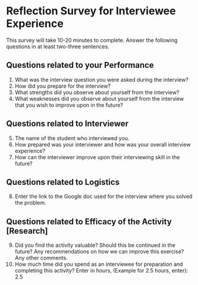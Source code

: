 # Reflection Survey for Interviewee Experience

This survey will take 10-20 minutes to complete. Answer the following questions in at least two-three sentences.

## Questions related to your Performance

1. What was the interview question you were asked during the interview? 
2. How did you prepare for the interview?
3. What strengths did you observe about yourself from the interview?
4. What weaknesses did you observe about yourself from the interview that you wish to improve upon in the future?

## Questions related to Interviewer

5. The name of the student who interviewed you.
6. How prepared was your interviewer and how was your overall interview experience?
7. How can the interviewer improve upon their interviewing skill in the future?

## Questions related to Logistics

8. Enter the link to the Google doc used for the interview where you solved the problem.

## Questions related to Efficacy of the Activity [Research]

9. Did you find the activity valuable? Should this be continued in the future? Any recommendations on how we can improve this exercise? Any other comments.
10. How much time did you spend as an interviewee for preparation and completing this activity? Enter in hours, (Example for 2.5 hours, enter): 2.5







